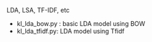 LDA, LSA, TF-IDF, etc

- kl_lda_bow.py : basic LDA model using BOW
- kl_lda_tfidf.py: LDA model using Tfidf 
